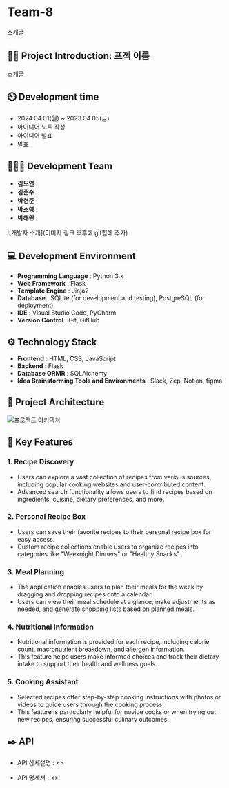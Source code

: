 # Team-8
소개글

## 👨‍🏫 Project Introduction: 프젝 이름
소개글

## ⏲️ Development time 
- 2024.04.01(월) ~ 2023.04.05(금)
- 아이디어 노트 작성
- 아이디어 발표
- 발표
  
## 🧑‍🤝‍🧑 Development Team 
- **김도연** : 
- **김준수** : 
- **박현준** : 
- **박소영** : 
- **박해원** : 
  
![개발자 소개](이미지 링크 추후에 git헙에 추가)

## 💻 Development Environment
- **Programming Language** : Python 3.x
- **Web Framework** : Flask
- **Template Engine** : Jinja2
- **Database** : SQLite (for development and testing), PostgreSQL (for deployment)
- **IDE** : Visual Studio Code, PyCharm
- **Version Control** : Git, GitHub

## ⚙️ Technology Stack
- **Frontend** : HTML, CSS, JavaScript
- **Backend** : Flask
- **Database ORMR** : SQLAlchemy
- **Idea Brainstorming Tools and Environments** : Slack, Zep, Notion, figma

## 📝 Project Architecture
![프로젝트 아키텍쳐]()

## 📌 Key Features

### 1. Recipe Discovery
   - Users can explore a vast collection of recipes from various sources, including popular cooking websites and user-contributed content.
   - Advanced search functionality allows users to find recipes based on ingredients, cuisine, dietary preferences, and more.

### 2. Personal Recipe Box
   - Users can save their favorite recipes to their personal recipe box for easy access.
   - Custom recipe collections enable users to organize recipes into categories like "Weeknight Dinners" or "Healthy Snacks".

### 3. Meal Planning
   - The application enables users to plan their meals for the week by dragging and dropping recipes onto a calendar.
   - Users can view their meal schedule at a glance, make adjustments as needed, and generate shopping lists based on planned meals.

### 4. Nutritional Information
   - Nutritional information is provided for each recipe, including calorie count, macronutrient breakdown, and allergen information.
   - This feature helps users make informed choices and track their dietary intake to support their health and wellness goals.

### 5. Cooking Assistant
   - Selected recipes offer step-by-step cooking instructions with photos or videos to guide users through the cooking process.
   - This feature is particularly helpful for novice cooks or when trying out new recipes, ensuring successful culinary outcomes.


      
## ✒️ API
- API 상세설명 : <>


- API 명세서 : <>
